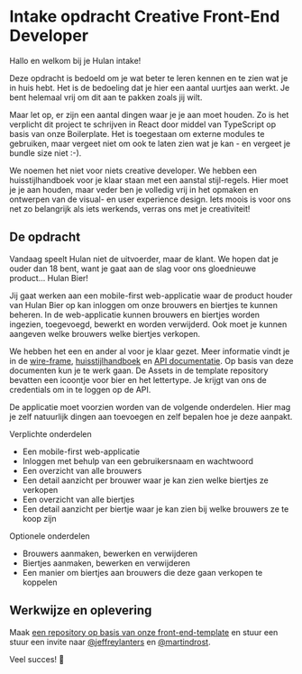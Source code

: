 # Intake opdracht Creative Front-End Developer

Hallo en welkom bij je Hulan intake!

Deze opdracht is bedoeld om je wat beter te leren kennen en te zien wat je in huis hebt. Het is de bedoeling dat je hier een aantal uurtjes aan werkt. Je bent helemaal vrij om dit aan te pakken zoals jij wilt.

Maar let op, er zijn een aantal dingen waar je je aan moet houden. Zo is het verplicht dit project te schrijven in React door middel van TypeScript op basis van onze Boilerplate. Het is toegestaan om externe modules te gebruiken, maar vergeet niet om ook te laten zien wat je kan - en vergeet je bundle size niet :-).

We noemen het niet voor niets creative developer. We hebben een huisstijlhandboek voor je klaar staan met een aanstal stijl-regels. Hier moet je je aan houden, maar veder ben je volledig vrij in het opmaken en ontwerpen van de visual- en user experience design. Iets moois is voor ons net zo belangrijk als iets werkends, verras ons met je creativiteit!

## De opdracht

Vandaag speelt Hulan niet de uitvoerder, maar de klant. We hopen dat je ouder dan 18 bent, want je gaat aan de slag voor ons gloednieuwe product... Hulan Bier!

Jij gaat werken aan een mobile-first web-applicatie waar de product houder van Hulan Bier op kan inloggen om onze brouwers en biertjes te kunnen beheren. In de web-applicatie kunnen brouwers en biertjes worden ingezien, toegevoegd, bewerkt en worden verwijderd. Ook moet je kunnen aangeven welke brouwers welke biertjes verkopen.

We hebben het een en ander al voor je klaar gezet. Meer informatie vindt je in de [wire-frame](https://github.com/hulan-intake/documentation/blob/master/creative-front-end-developer/resources/wire-frame.pdf?raw=true), [huisstijlhandboek](https://github.com/hulan-intake/documentation/blob/master/creative-front-end-developer/resources/huisstijl-handboek.pdf?raw=true) en [API documentatie](https://github.com/hulan-intake/documentation/blob/master/creative-front-end-developer/resources/api-documentatie.pdf?raw=true). Op basis van deze documenten kun je te werk gaan. De Assets in de template repository bevatten een icoontje voor bier en het lettertype. Je krijgt van ons de credentials om in te loggen op de API.

De applicatie moet voorzien worden van de volgende onderdelen. Hier mag je zelf natuurlijk dingen aan toevoegen en zelf bepalen hoe je deze aanpakt.

Verplichte onderdelen

- Een mobile-first web-applicatie
- Inloggen met behulp van een gebruikersnaam en wachtwoord
- Een overzicht van alle brouwers
- Een detail aanzicht per brouwer waar je kan zien welke biertjes ze verkopen
- Een overzicht van alle biertjes
- Een detail aanzicht per biertje waar je kan zien bij welke brouwers ze te koop zijn

Optionele onderdelen

- Brouwers aanmaken, bewerken en verwijderen
- Biertjes aanmaken, bewerken en verwijderen
- Een manier om biertjes aan brouwers die deze gaan verkopen te koppelen

## Werkwijze en oplevering

Maak [een repository op basis van onze front-end-template](https://github.com/hulan-intake/front-end-template/generate) en stuur een stuur een invite naar [@jeffreylanters](https://github.com/jeffreylanters) en [@martindrost](https://github.com/martindrost).

Veel succes! 🍺
